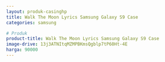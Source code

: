 ```yaml
---
layout: produk-casinghp
title: Walk The Moon Lyrics Samsung Galaxy S9 Case
categories: samsung

# Produk
product-title: Walk The Moon Lyrics Samsung Galaxy S9 Case
image-drive: 13j3ATNItqMZMPBKmsQgblp7tP60Ht-4E
harga: 90000
---
```

